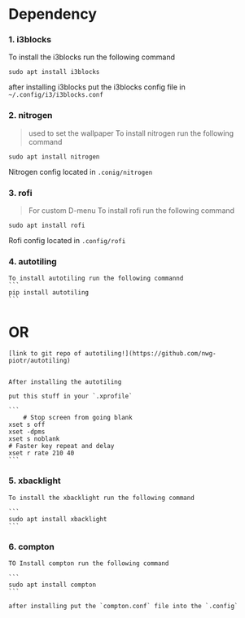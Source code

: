 # Dependency 

### 1. i3blocks

 To install the i3blocks run the following command
 ```
 sudo apt install i3blocks
 ```
 after installing i3blocks put the i3blocks config file in `~/.config/i3/i3blocks.conf`

### 2. nitrogen
  > used to set the wallpaper
  To install nitrogen run the following command
  ```
  sudo apt install nitrogen 
  ```
  Nitrogen config located in `.conig/nitrogen`

### 3. rofi
  >For custom D-menu 
  To install rofi run the following command
  ```
  sudo apt install rofi
  ```
  Rofi config located in `.config/rofi`

### 4. autotiling
	To install autotiling run the following commannd
	```
	pip install autotiling
	```
# OR
	[link to git repo of autotiling!](https://github.com/nwg-piotr/autotiling)


	After installing the autotiling 

	put this stuff in your `.xprofile`

	```
        # Stop screen from going blank
	xset s off
	xset -dpms
	xset s noblank
	# Faster key repeat and delay
	xset r rate 210 40	
	```
### 5. xbacklight

	To install the xbacklight run the following command 

	```
	sudo apt install xbacklight
	```
### 6. compton
	
	TO Install compton run the following command

	```
	sudo apt install compton
	```

	after installing put the `compton.conf` file into the `.config`

